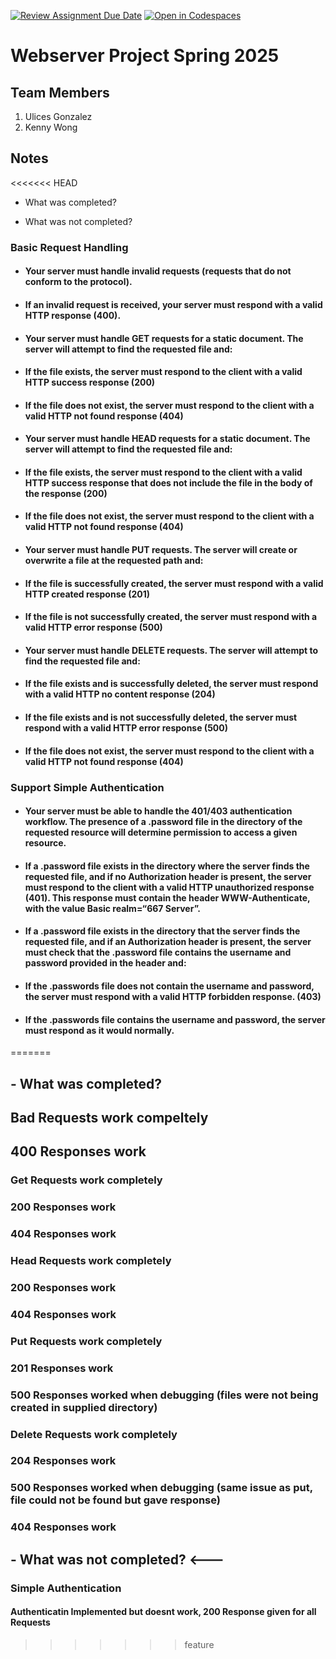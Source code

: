 [![Review Assignment Due Date](https://classroom.github.com/assets/deadline-readme-button-22041afd0340ce965d47ae6ef1cefeee28c7c493a6346c4f15d667ab976d596c.svg)](https://classroom.github.com/a/aSaOP-dD)
[![Open in Codespaces](https://classroom.github.com/assets/launch-codespace-2972f46106e565e64193e422d61a12cf1da4916b45550586e14ef0a7c637dd04.svg)](https://classroom.github.com/open-in-codespaces?assignment_repo_id=18202521)
# Webserver Project Spring 2025

## Team Members

1. Ulices Gonzalez
2. Kenny Wong

## Notes

<<<<<<< HEAD
- What was completed?
  
- What was not completed?

### Basic Request Handling
- #### Your server must handle invalid requests (requests that do not conform to the protocol). 
-   #### If an invalid request is received, your server must respond with a valid HTTP response (400).
- #### Your server must handle GET requests for a static document. The server will attempt to find the requested file and:
-   #### If the file exists, the server must respond to the client with a valid HTTP success response (200)
-   #### If the file does not exist, the server must respond to the client with a valid HTTP not found response (404)
- #### Your server must handle HEAD requests for a static document. The server will attempt to find the requested file and:
-   #### If the file exists, the server must respond to the client with a valid HTTP success response that does not include the file in the body of the response (200)
-   #### If the file does not exist, the server must respond to the client with a valid HTTP not found response (404)
- #### Your server must handle PUT requests. The server will create or overwrite a file at the requested path and:
-   #### If the file is successfully created, the server must respond with a valid HTTP created response (201)
-   #### If the file is not successfully created, the server must respond with a valid HTTP error response (500)
- #### Your server must handle DELETE requests. The server will attempt to find the requested file and:
-   #### If the file exists and is successfully deleted, the server must respond with a valid HTTP no content response (204)
-   #### If the file exists and is not successfully deleted, the server must respond with a valid HTTP error response (500)
-   #### If the file does not exist, the server must respond to the client with a valid HTTP not found response (404)
### Support Simple Authentication
- #### Your server must be able to handle the 401/403 authentication workflow. The presence of a .password file in the directory of the requested resource will determine permission to access a given resource. 
-   #### If a .password file exists in the directory where the server finds the requested file, and if no Authorization header is present, the server must respond to the client with a valid HTTP unauthorized response (401). This response must contain the header WWW-Authenticate, with the value Basic realm=“667 Server”.
-   #### If a .password file exists in the directory that the server finds the requested file, and if an Authorization header is present, the server must check that the .password file contains the username and password provided in the header and:
-   #### If the .passwords file does not contain the username and password, the server must respond with a valid HTTP forbidden response. (403)
-   #### If the .passwords file contains the username and password, the server must respond as it would normally.
=======
## - What was completed?
  ## Bad Requests work compeltely
  ## 400 Responses work
  ### Get Requests work completely
  ### 200 Responses work
  ### 404 Responses work
  ### Head Requests work completely
  ### 200 Responses work
  ### 404 Responses work
  ### Put Requests work completely
  ### 201 Responses work
  ### 500 Responses worked when debugging (files were not being created in supplied directory)
  ### Delete Requests work completely
  ### 204 Responses work
  ### 500 Responses worked when debugging (same issue as put, file could not be found but gave response)
  ### 404 Responses work
## - What was not completed? <---
  ### Simple Authentication
  #### Authenticatin Implemented but doesnt work, 200 Response given for all Requests
>>>>>>> feature
